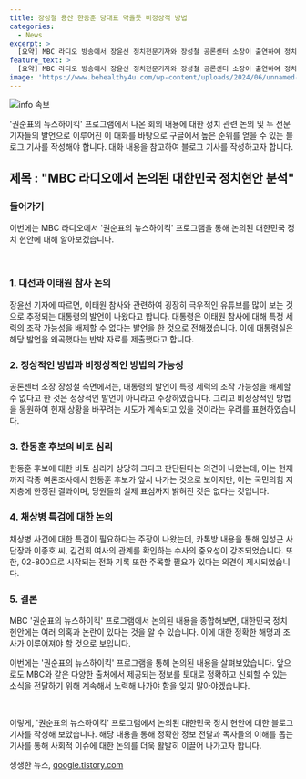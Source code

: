 ```yaml
---
title: 장성철 용산 한동훈 당대표 막을듯 비정상적 방법
categories:
  - News
excerpt: >
  [요약] MBC 라디오 방송에서 장윤선 정치전문기자와 장성철 공론센터 소장이 출연하여 정치 이슈를 논의했다. 두 전문가는 한동훈 후보에 대한 비토 심리가 상당히 커진 상황으로 정치권의 동요가 예상되고, 한동훈 후보를 견제하고 용산 코드를 맞추기 위한 움직임이 있음을 언급했다. 또한, 채상병 특검 거부와 관련하여 수사가 필요하다는 견해도 제시했다. 특히, 김건희 여사와 관련된 의혹이 의심스러운 상황이라며, 이에 대한 수사가 필요하다고 강조했다.
feature_text: >
  [요약] MBC 라디오 방송에서 장윤선 정치전문기자와 장성철 공론센터 소장이 출연하여 정치 이슈를 논의했다. 두 전문가는 한동훈 후보에 대한 비토 심리가 상당히 커진 상황으로 정치권의 동요가 예상되고, 한동훈 후보를 견제하고 용산 코드를 맞추기 위한 움직임이 있음을 언급했다. 또한, 채상병 특검 거부와 관련하여 수사가 필요하다는 견해도 제시했다. 특히, 김건희 여사와 관련된 의혹이 의심스러운 상황이라며, 이에 대한 수사가 필요하다고 강조했다.
image: 'https://www.behealthy4u.com/wp-content/uploads/2024/06/unnamed-file.png'
---
```


<p><img src="https://www.behealthy4u.com/wp-content/uploads/2024/06/unnamed-file.png" alt="info 속보" /></p>

<p>'권순표의 뉴스하이킥' 프로그램에서 나온 회의 내용에 대한 정치 관련 논의 및 두 전문 기자들의 발언으로 이루어진 이 대화를 바탕으로 구글에서 높은 순위를 얻을 수 있는 블로그 기사를 작성해야 합니다. 대화 내용을 참고하여 블로그 기사를 작성하고자 합니다.</p>

<h2>제목 : "MBC 라디오에서 논의된 대한민국 정치현안 분석"</h2>

<h3>들어가기</h3>

<p>이번에는 MBC 라디오에서 '권순표의 뉴스하이킥' 프로그램을 통해 논의된 대한민국 정치 현안에 대해 알아보겠습니다.</p>

<p data-ke-size="size16">&nbsp;</p>

<h3>1. 대선과 이태원 참사 논의</h3>

<p>장윤선 기자에 따르면, 이태원 참사와 관련하여 굉장히 극우적인 유튜브를 많이 보는 것으로 추정되는 대통령의 발언이 나왔다고 합니다. 대통령은 이태원 참사에 대해 특정 세력의 조작 가능성을 배제할 수 없다는 발언을 한 것으로 전해졌습니다. 이에 대통령실은 해당 발언을 왜곡했다는 반박 자료를 제출했다고 합니다.</p>

<h3>2. 정상적인 방법과 비정상적인 방법의 가능성</h3>

<p>공론센터 소장 장성철 측면에서는, 대통령의 발언이 특정 세력의 조작 가능성을 배제할 수 없다고 한 것은 정상적인 발언이 아니라고 주장하였습니다. 그리고 비정상적인 방법을 동원하여 현재 상황을 바꾸려는 시도가 계속되고 있을 것이라는 우려를 표현하였습니다.</p>

<h3>3. 한동훈 후보의 비토 심리</h3>

<p>한동훈 후보에 대한 비토 심리가 상당히 크다고 판단된다는 의견이 나왔는데, 이는 현재까지 각종 여론조사에서 한동훈 후보가 앞서 나가는 것으로 보이지만, 이는 국민의힘 지지층에 한정된 결과이며, 당원들의 실제 표심까지 밝혀진 것은 없다는 것입니다.</p>

<h3>4. 채상병 특검에 대한 논의</h3>

<p>채상병 사건에 대한 특검이 필요하다는 주장이 나왔는데, 카톡방 내용을 통해 임성근 사단장과 이종호 씨, 김건희 여사의 관계를 확인하는 수사의 중요성이 강조되었습니다. 또한, 02-800으로 시작되는 전화 기록 또한 주목할 필요가 있다는 의견이 제시되었습니다.</p>

<h3>5. 결론</h3>

<p>MBC '권순표의 뉴스하이킥' 프로그램에서 논의된 내용을 종합해보면, 대한민국 정치 현안에는 여러 의혹과 논란이 있다는 것을 알 수 있습니다. 이에 대한 정확한 해명과 조사가 이루어져야 할 것으로 보입니다.</p>

<p>이번에는 '권순표의 뉴스하이킥' 프로그램을 통해 논의된 내용을 살펴보았습니다. 앞으로도 MBC와 같은 다양한 출처에서 제공되는 정보를 토대로 정확하고 신뢰할 수 있는 소식을 전달하기 위해 계속해서 노력해 나가야 함을 잊지 말아야겠습니다.</p>

<p data-ke-size="size16">&nbsp;</p>

<p>이렇게, '권순표의 뉴스하이킥' 프로그램에서 논의된 대한민국 정치 현안에 대한 블로그 기사를 작성해 보았습니다. 해당 내용을 통해 정확한 정보 전달과 독자들의 이해를 돕는 기사를 통해 사회적 이슈에 대한 논의를 더욱 활발히 이끌어 나가고자 합니다.</p>
생생한 뉴스, <a href="https://qoogle.tistory.com" rel="dofollow">qoogle.tistory.com</a>


